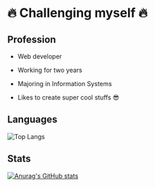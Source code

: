 
# 🔥 Challenging myself 🔥

## Profession

* Web developer

* Working for two years

* Majoring in Information Systems

* Likes to create super cool stuffs 😎

## Languages
![Top Langs](https://github-readme-stats.vercel.app/api/top-langs/?username=guihensn&layout=compact&langs_count=8)

## Stats
[![Anurag's GitHub stats](https://github-readme-stats.vercel.app/api?username=guihensn)](https://github.com/anuraghazra/github-readme-stats)
